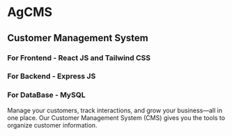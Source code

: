 # AgCMS
## Customer Management System 
### For Frontend - React JS and Tailwind CSS
### For Backend - Express JS
### For DataBase - MySQL
Manage your customers, track interactions, and grow your business—all in one place. Our Customer Management System (CMS) gives you the tools to organize customer information.
